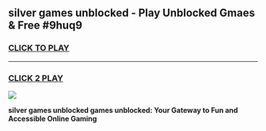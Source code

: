 
## silver games unblocked - Play Unblocked Gmaes & Free #9huq9
<h3>
<a href="https://news.freeplayer.one?title=silver_games_unblocked&ref=03M">CLICK TO PLAY</a></h3>
<hr>

<h3>
<a href="https://news.freeplayer.one?title=silver_games_unblocked&ref=03M">CLICK 2 PLAY</a>
  
</h3>

<a href="https://news.freeplayer.one?title=silver_games_unblocked&ref=03M"><img src="https://clearcache.store/games.png"></a>


**silver games unblocked games unblocked: Your Gateway to Fun and Accessible Online Gaming**

